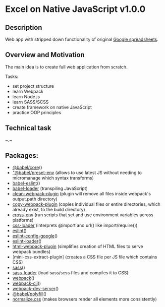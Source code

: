 # Excel on Native JavaScript v1.0.0

## Description
Web app with stripped down functionality of original [Google spreadsheets](https://docs.google.com/spreadsheets).

## Overview and Motivation
The main idea is to create full web application from scratch.

Tasks:
- set project structure
- learn Webpack
- learn Node.js
- learn SASS/SCSS
- create framework on native JavaScript
- practice OOP principles

## Technical task  
~.~

## Packages:
* [@babel/core]()()
* ["@babel/preset-env](https://babeljs.io/docs/en/babel-preset-env#how-does-it-work) (allows to use latest JS without needing to micromanage which syntax transforms)
* [babel-eslint]()()
* [babel-loader](https://github.com/babel/babel-loader) (transpiling JavaScript)
* [clean-webpack-plugin](https://github.com/johnagan/clean-webpack-plugin) (plugin will remove all files inside webpack's output.path directory)
* [copy-webpack-plugin](https://github.com/webpack-contrib/copy-webpack-plugin) (copies individual files or entire directories, which already exist, to the build directory)
* [cross-env](https://www.npmjs.com/package/cross-env) (run scripts that set and use environment variables across platforms)
* [css-loader](https://webpack.js.org/loaders/css-loader/) (interprets @import and url() like import/require())
* [eslint]()()
* [eslint-config-google]()()
* [eslint-loader]()()
* [html-webpack-plugin](https://github.com/jantimon/html-webpack-plugin) (simplifies creation of HTML files to serve webpack bundles)
* [mini-css-extract-plugin] (creates a CSS file per JS file which contains CSS)
* [sass]()()
* [sass-loader](https://webpack.js.org/loaders/sass-loader/) (load sass/scss files and compiles it to CSS)
* [webpack]()()
* [webpack-cli]()()
* [webpack-dev-server]()()
* [@babel/polyfill]()()
* [normalize.css](https://necolas.github.io/normalize.css/) (makes browsers render all elements more consistently)

